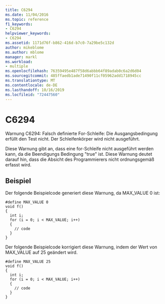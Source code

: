 ```yaml
---
title: C6294
ms.date: 11/04/2016
ms.topic: reference
f1_keywords:
- C6294
helpviewer_keywords:
- C6294
ms.assetid: 1171d76f-b862-416d-b7c0-7a29be5c132d
author: mikeblome
ms.author: mblome
manager: markl
ms.workload:
- multiple
ms.openlocfilehash: 76359495e487f58d6abbb64f89adab0c6a2d6d04
ms.sourcegitcommit: 485ffaedb1ade71490f11cf05962add1718945cc
ms.translationtype: MT
ms.contentlocale: de-DE
ms.lasthandoff: 10/16/2019
ms.locfileid: "72447560"
---
```

# <a name="c6294"></a>C6294
Warnung C6294: Falsch definierte For-Schleife: Die Ausgangsbedingung erfüllt den Test nicht. Der Schleifenkörper wird nicht ausgeführt.

 Diese Warnung gibt an, dass eine for-Schleife nicht ausgeführt werden kann, da die Beendigungs Bedingung "true" ist. Diese Warnung deutet darauf hin, dass die Absicht des Programmierers nicht ordnungsgemäß erfasst wird.

## <a name="example"></a>Beispiel
 Der folgende Beispielcode generiert diese Warnung, da MAX_VALUE 0 ist:

```
#define MAX_VALUE 0
void f()
{
  int i;
  for (i = 0; i < MAX_VALUE; i++)
  {
    // code
  }
}
```

 Der folgende Beispielcode korrigiert diese Warnung, indem der Wert von MAX_VALUE auf 25 geändert wird.

```
#define MAX_VALUE 25
void f()
{
  int i;
  for (i = 0; i < MAX_VALUE; i++)
  {
    // code
  }
}
```
